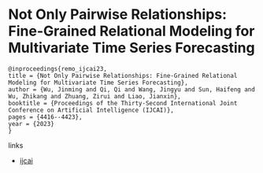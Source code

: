 # Not Only Pairwise Relationships: Fine-Grained Relational Modeling for Multivariate Time Series Forecasting

```
@inproceedings{remo_ijcai23,
title = {Not Only Pairwise Relationships: Fine-Grained Relational Modeling for Multivariate Time Series Forecasting},
author = {Wu, Jinming and Qi, Qi and Wang, Jingyu and Sun, Haifeng and Wu, Zhikang and Zhuang, Zirui and Liao, Jianxin},
booktitle = {Proceedings of the Thirty-Second International Joint Conference on Artificial Intelligence (IJCAI)},
pages = {4416--4423},
year = {2023}
}
```

links
- [ijcai](https://www.ijcai.org/proceedings/2023/491)
